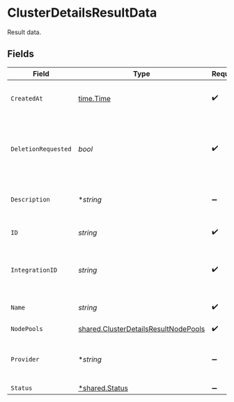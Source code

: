 # ClusterDetailsResultData

Result data.


## Fields

| Field                                                                                               | Type                                                                                                | Required                                                                                            | Description                                                                                         | Example                                                                                             |
| --------------------------------------------------------------------------------------------------- | --------------------------------------------------------------------------------------------------- | --------------------------------------------------------------------------------------------------- | --------------------------------------------------------------------------------------------------- | --------------------------------------------------------------------------------------------------- |
| `CreatedAt`                                                                                         | [time.Time](https://pkg.go.dev/time#Time)                                                           | :heavy_check_mark:                                                                                  | The time the cluster was created.                                                                   | 2021-01-20T11:19:53.175Z                                                                            |
| `DeletionRequested`                                                                                 | *bool*                                                                                              | :heavy_check_mark:                                                                                  | Indicates if provider resource deletion has been requested by the user.                             | false                                                                                               |
| `Description`                                                                                       | **string*                                                                                           | :heavy_minus_sign:                                                                                  | A short description of the cluster.                                                                 | The cluster description                                                                             |
| `ID`                                                                                                | *string*                                                                                            | :heavy_check_mark:                                                                                  | Identifier for the cluster.                                                                         | gcp-cluster-1                                                                                       |
| `IntegrationID`                                                                                     | *string*                                                                                            | :heavy_check_mark:                                                                                  | ID of the provider integration used by this cluster.                                                | gcp-integration                                                                                     |
| `Name`                                                                                              | *string*                                                                                            | :heavy_check_mark:                                                                                  | The name of the cluster.                                                                            | GCP Cluster 1                                                                                       |
| `NodePools`                                                                                         | [shared.ClusterDetailsResultNodePools](../../../pkg/models/shared/clusterdetailsresultnodepools.md) | :heavy_check_mark:                                                                                  | N/A                                                                                                 |                                                                                                     |
| `Provider`                                                                                          | **string*                                                                                           | :heavy_minus_sign:                                                                                  | The cloud provider to which this cluster belongs to.                                                | gcp                                                                                                 |
| `Status`                                                                                            | [*shared.Status](../../../pkg/models/shared/status.md)                                              | :heavy_minus_sign:                                                                                  | N/A                                                                                                 |                                                                                                     |